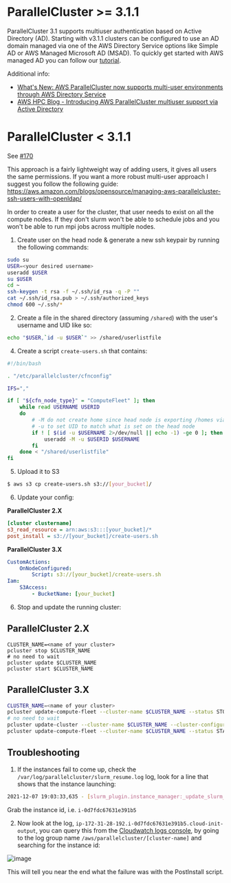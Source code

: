 # ParallelCluster >= 3.1.1

ParallelCluster 3.1 supports multiuser authentication based on Active Directory (AD). 
Starting with v3.1.1 clusters can be configured to use an AD domain managed via one of the AWS Directory Service options like Simple AD or AWS Managed Microsoft AD (MSAD).
To quickly get started with AWS managed AD you can follow our [tutorial](https://docs.aws.amazon.com/parallelcluster/latest/ug/tutorials_05_multi-user-ad.html).

Additional info:
* [What's New: AWS ParallelCluster now supports multi-user environments through AWS Directory Service](https://aws.amazon.com/about-aws/whats-new/2022/02/aws-parallelcluster-environments-directory-service/)
* [AWS HPC Blog - Introducing AWS ParallelCluster multiuser support via Active Directory](https://aws.amazon.com/blogs/hpc/introducing-aws-parallelcluster-multiuser-support-via-active-directory/)



# ParallelCluster < 3.1.1

See [#170](https://github.com/aws/aws-parallelcluster/issues/170#issuecomment-364270330)

This approach is a fairly lightweight way of adding users, it gives all users the same permissions. If you want a more robust multi-user approach I suggest you follow the following guide: https://aws.amazon.com/blogs/opensource/managing-aws-parallelcluster-ssh-users-with-openldap/

In order to create a user for the cluster, that user needs to exist on all the compute nodes. If they don't slurm won't be able to schedule jobs and you won't be able to run mpi jobs across multiple nodes.

1. Create user on the head node & generate a new ssh keypair by running the following commands:

```bash
sudo su
USER=<your desired username>
useradd $USER
su $USER
cd ~
ssh-keygen -t rsa -f ~/.ssh/id_rsa -q -P ""
cat ~/.ssh/id_rsa.pub > ~/.ssh/authorized_keys
chmod 600 ~/.ssh/*
```

2. Create a file in the shared directory (assuming `/shared`) with the user's username and UID like so:

```bash
echo "$USER,`id -u $USER`" >> /shared/userlistfile
```

4. Create a script `create-users.sh` that contains:

```bash
#!/bin/bash

. "/etc/parallelcluster/cfnconfig"

IFS=","

if [ "${cfn_node_type}" = "ComputeFleet" ]; then
    while read USERNAME USERID
    do
        # -M do not create home since head node is exporting /homes via NFS
        # -u to set UID to match what is set on the head node
        if ! [ $(id -u $USERNAME 2>/dev/null || echo -1) -ge 0 ]; then
            useradd -M -u $USERID $USERNAME
        fi
    done < "/shared/userlistfile"
fi
```

5. Upload it to S3 

```bash
$ aws s3 cp create-users.sh s3://[your_bucket]/
```

6. Update your config:

**ParallelCluster 2.X**

```ini
[cluster clustername]
s3_read_resource = arn:aws:s3:::[your_bucket]/*
post_install = s3://[your_bucket]/create-users.sh
```

**ParallelCluster 3.X**

```yaml
CustomActions:
    OnNodeConfigured:
        Script: s3://[your_bucket]/create-users.sh
Iam:
    S3Access:
        - BucketName: [your_bucket]
```

6. Stop and update the running cluster:


## ParallelCluster 2.X

```
CLUSTER_NAME=<name of your cluster>
pcluster stop $CLUSTER_NAME
# no need to wait 
pcluster update $CLUSTER_NAME
pcluster start $CLUSTER_NAME
```

## ParallelCluster 3.X

```bash
CLUSTER_NAME=<name of your cluster>
pcluster update-compute-fleet --cluster-name $CLUSTER_NAME --status STOP_REQUESTED
# no need to wait 
pcluster update-cluster --cluster-name $CLUSTER_NAME --cluster-configuration /path/to/config.yaml
pcluster update-compute-fleet --cluster-name $CLUSTER_NAME --status START_REQUESTED
```

## Troubleshooting

1. If the instances fail to come up, check the `/var/log/parallelcluster/slurm_resume.log` log, look for a line that shows that the instance launching:

```bash
2021-12-07 19:03:33,635 - [slurm_plugin.instance_manager:_update_slurm_node_addrs] - INFO - Nodes are now configured with instances: (x1) ["('hpc5a-dy-hpc6a-1', EC2Instance(id='i-0d7fdc67631e391b5', private_ip='172.31.28.192', hostname='ip-172-31-28-192', launch_time=datetime.datetime(2021, 12, 7, 19, 3, 33, tzinfo=tzlocal()), slurm_node=None))"]
```

Grab the instance id, i.e. `i-0d7fdc67631e391b5`

2. Now look at the log, `ip-172-31-28-192.i-0d7fdc67631e391b5.cloud-init-output`, you can query this from the [Cloudwatch logs console](https://console.aws.amazon.com/cloudwatch/home?#logsV2:log-groups), by going to the log group name `/aws/parallelcluster/[cluster-name]` and searching for the instance id:

![image](https://user-images.githubusercontent.com/5545980/153156154-4349a76e-1c10-4c81-8857-83af8203c14e.png)

This will tell you near the end what the failure was with the PostInstall script.